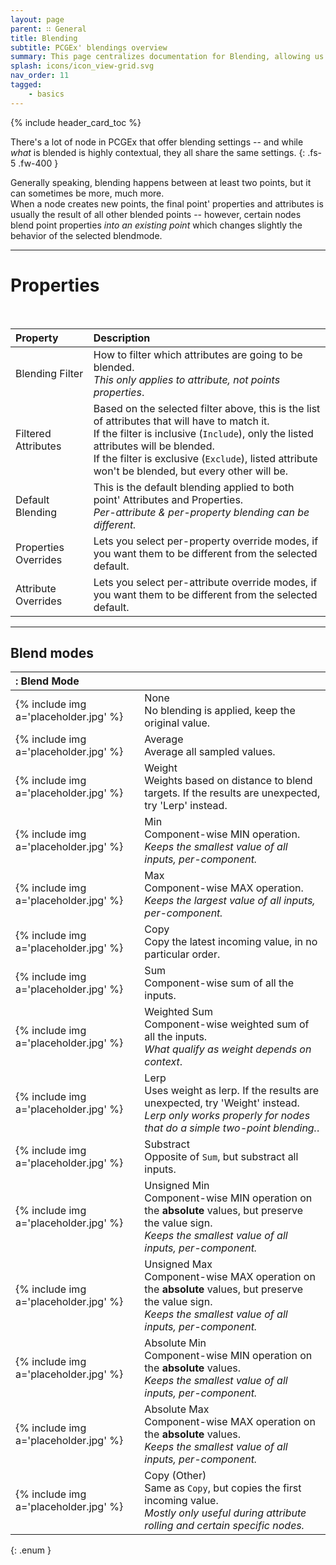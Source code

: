 ```yaml
---
layout: page
parent: ∷ General
title: Blending
subtitle: PCGEx' blendings overview
summary: This page centralizes documentation for Blending, allowing us to keep relevant content accessible without duplicating extensive details across individual pages; as many nodes have blending capabilities.
splash: icons/icon_view-grid.svg
nav_order: 11
tagged:
    - basics
---
```


{% include header_card_toc %}

There's a lot of node in PCGEx that offer blending settings -- and while *what* is blended is highly contextual, they all share the same settings. 
{: .fs-5 .fw-400 } 

Generally speaking, blending happens between at least two points, but it can sometimes be more, much more.  
When a node creates new points, the final point' properties and attributes is usually the result of all other blended points -- however, certain nodes blend point properties *into an existing point* which changes slightly the behavior of the selected blendmode.  

---
# Properties
<br>

| Property       | Description          |
|:-------------|:------------------|
| Blending Filter           | How to filter which attributes are going to be blended.<br>*This only applies to attribute, not points properties*. |
| Filtered Attributes           | Based on the selected filter above, this is the list of attributes that will have to match it.<br>If the filter is inclusive (`Include`), only the listed attributes will be blended.<br>If the filter is exclusive (`Exclude`), listed attribute won't be blended, but every other will be. |
| Default Blending           | This is the default blending applied to both point' Attributes and Properties.<br>*Per-attribute & per-property blending can be different.* |
| Properties Overrides           | Lets you select per-property override modes, if you want them to be different from the selected default. |
| Attribute Overrides           | Lets you select per-attribute override modes, if you want them to be different from the selected default. |

---
## Blend modes

|: Blend Mode    ||
|:-------------|:------------------|
| {% include img a='placeholder.jpg' %}           | <span class="ebit">None</span><br>No blending is applied, keep the original value. |
| {% include img a='placeholder.jpg' %}           | <span class="ebit">Average</span><br>Average all sampled values. |
| {% include img a='placeholder.jpg' %}           | <span class="ebit">Weight</span><br>Weights based on distance to blend targets. If the results are unexpected, try 'Lerp' instead. |
| {% include img a='placeholder.jpg' %}           | <span class="ebit">Min</span><br>Component-wise MIN operation.<br>*Keeps the smallest value of all inputs, per-component.* |
| {% include img a='placeholder.jpg' %}           | <span class="ebit">Max</span><br>Component-wise MAX operation.<br>*Keeps the largest value of all inputs, per-component.* |
| {% include img a='placeholder.jpg' %}           | <span class="ebit">Copy</span><br>Copy the latest incoming value, in no particular order. |
| {% include img a='placeholder.jpg' %}           | <span class="ebit">Sum</span><br>Component-wise sum of all the inputs. |
| {% include img a='placeholder.jpg' %}           | <span class="ebit">Weighted Sum</span><br>Component-wise weighted sum of all the inputs.<br>*What qualify as weight depends on context*. |
| {% include img a='placeholder.jpg' %}           | <span class="ebit">Lerp</span><br>Uses weight as lerp. If the results are unexpected, try 'Weight' instead.<br>*Lerp only works properly for nodes that do a simple two-point blending.*. |
| {% include img a='placeholder.jpg' %}           | <span class="ebit">Substract</span><br>Opposite of `Sum`, but substract all inputs. |
| {% include img a='placeholder.jpg' %}           | <span class="ebit">Unsigned Min</span><br>Component-wise MIN operation on the **absolute** values, but preserve the value sign.<br>*Keeps the smallest value of all inputs, per-component.* |
| {% include img a='placeholder.jpg' %}           | <span class="ebit">Unsigned Max</span><br>Component-wise MAX operation on the **absolute** values, but preserve the value sign.<br>*Keeps the smallest value of all inputs, per-component.* |
| {% include img a='placeholder.jpg' %}           | <span class="ebit">Absolute Min</span><br>Component-wise MIN operation on the **absolute** values.<br>*Keeps the smallest value of all inputs, per-component.* |
| {% include img a='placeholder.jpg' %}           | <span class="ebit">Absolute Max</span><br>Component-wise MAX operation on the **absolute** values.<br>*Keeps the smallest value of all inputs, per-component.* |
| {% include img a='placeholder.jpg' %}           | <span class="ebit">Copy (Other)</span><br>Same as `Copy`, but copies the first incoming value.<br>*Mostly only useful during attribute rolling and certain specific nodes.* |
{: .enum }
